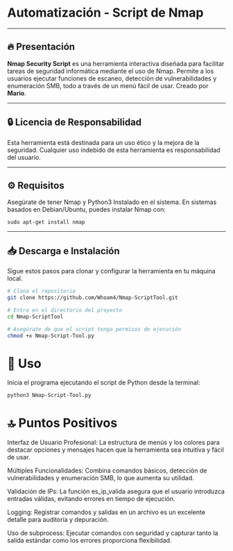 # Automatización  - Script de Nmap

--------------------------------------------------------

## 🔥 Presentación

**Nmap Security Script** es una herramienta interactiva diseñada para facilitar tareas de seguridad informática mediante el uso de Nmap. Permite a los usuarios ejecutar funciones de escaneo, detección de vulnerabilidades y enumeración SMB, todo a través de un menú fácil de usar. Creado por **Mario**.

---

## 🔒 Licencia de Responsabilidad

Esta herramienta está destinada para un uso ético y la mejora de la seguridad. Cualquier uso indebido de esta herramienta es responsabilidad del usuario.

---

## ⚙️ Requisitos 

Asegúrate de tener Nmap y Python3 Instalado en el sistema. En sistemas basados en Debian/Ubuntu, puedes instalar Nmap con:
 
```sudo apt-get install nmap```

---

## 📥 Descarga e Instalación

Sigue estos pasos para clonar y configurar la herramienta en tu máquina local.

```bash
# Clona el repositorio
git clone https://github.com/Whoam4/Nmap-ScriptTool.git

# Entra en el directorio del proyecto
cd Nmap-ScriptTool 

# Asegúrate de que el script tenga permisos de ejecución
chmod +x Nmap-Script-Tool.py
```
# 🚀 Uso

Inicia el programa ejecutando el script de Python desde la terminal:

``` python3 Nmap-Script-Tool.py ```

# 🔝​ Puntos Positivos
Interfaz de Usuario Profesional:
La estructura de menús y los colores para destacar opciones y mensajes hacen que la herramienta sea intuitiva y fácil de usar.

Múltiples Funcionalidades:
Combina comandos básicos, detección de vulnerabilidades y enumeración SMB, lo que aumenta su utilidad.

Validación de IPs:
La función es_ip_valida asegura que el usuario introduzca entradas válidas, evitando errores en tiempo de ejecución.

Logging:
Registrar comandos y salidas en un archivo es un excelente detalle para auditoría y depuración.

Uso de subprocess:
Ejecutar comandos con seguridad y capturar tanto la salida estándar como los errores proporciona flexibilidad.

